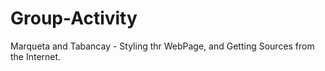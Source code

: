 # Group-Activity
Marqueta and Tabancay - Styling thr WebPage, and Getting Sources from the Internet.
